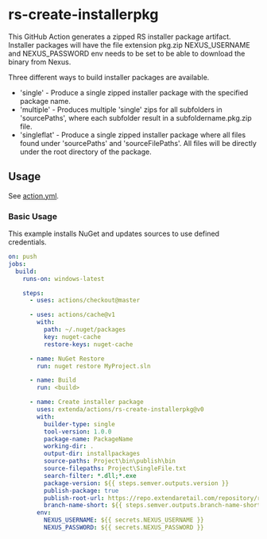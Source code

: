 # rs-create-installerpkg

This GitHub Action generates a zipped RS installer package artifact. Installer packages will have the file extension pkg.zip
NEXUS_USERNAME and NEXUS_PASSWORD env needs to be set to be able to download the binary from Nexus.

Three different ways to build installer packages are available.

  * 'single' - Produce a single zipped installer package with the specified package name.
  * 'multiple' - Produces multiple 'single' zips for all subfolders in 'sourcePaths', where each subfolder result in a subfoldername.pkg.zip file.
  * 'singleflat' - Produce a single zipped installer package where all files found under 'sourcePaths' and 'sourceFilePaths'. All files will be directly under the root directory of the package.

## Usage

See [action.yml](action.yml).

### Basic Usage

This example installs NuGet and updates sources to use defined credentials.

```yaml
on: push
jobs:
  build:
    runs-on: windows-latest

    steps:
      - uses: actions/checkout@master

      - uses: actions/cache@v1
        with:
          path: ~/.nuget/packages
          key: nuget-cache
          restore-keys: nuget-cache

      - name: NuGet Restore
        run: nuget restore MyProject.sln

      - name: Build
        run: <build>

      - name: Create installer package
        uses: extenda/actions/rs-create-installerpkg@v0
        with:
          builder-type: single
          tool-version: 1.0.0
          package-name: PackageName
          working-dir: .
          output-dir: installpackages
          source-paths: Project\bin\publish\bin
          source-filepaths: Project\SingleFile.txt
          search-filter: *.dll;*.exe
          package-version: ${{ steps.semver.outputs.version }}
          publish-package: true
          publish-root-url: https://repo.extendaretail.com/repository/raw-hosted/RS/
          branch-name-short: ${{ steps.semver.outputs.branch-name-short }}
        env:
          NEXUS_USERNAME: ${{ secrets.NEXUS_USERNAME }}
          NEXUS_PASSWORD: ${{ secrets.NEXUS_PASSWORD }}
```
